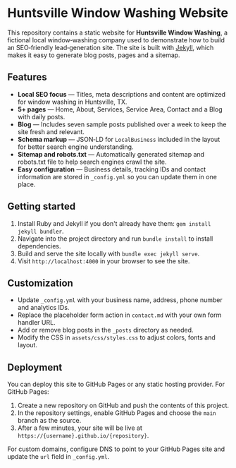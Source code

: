 # Huntsville Window Washing Website

This repository contains a static website for **Huntsville Window Washing**, a fictional local window‑washing company used to demonstrate how to build an SEO‑friendly lead‑generation site. The site is built with [Jekyll](https://jekyllrb.com/), which makes it easy to generate blog posts, pages and a sitemap.

## Features

- **Local SEO focus** — Titles, meta descriptions and content are optimized for window washing in Huntsville, TX.
- **5+ pages** — Home, About, Services, Service Area, Contact and a Blog with daily posts.
- **Blog** — Includes seven sample posts published over a week to keep the site fresh and relevant.
- **Schema markup** — JSON‑LD for `LocalBusiness` included in the layout for better search engine understanding.
- **Sitemap and robots.txt** — Automatically generated sitemap and robots.txt file to help search engines crawl the site.
- **Easy configuration** — Business details, tracking IDs and contact information are stored in `_config.yml` so you can update them in one place.

## Getting started

1. Install Ruby and Jekyll if you don't already have them: `gem install jekyll bundler`.
2. Navigate into the project directory and run `bundle install` to install dependencies.
3. Build and serve the site locally with `bundle exec jekyll serve`.
4. Visit `http://localhost:4000` in your browser to see the site.

## Customization

* Update `_config.yml` with your business name, address, phone number and analytics IDs.
* Replace the placeholder form action in `contact.md` with your own form handler URL.
* Add or remove blog posts in the `_posts` directory as needed.
* Modify the CSS in `assets/css/styles.css` to adjust colors, fonts and layout.

## Deployment

You can deploy this site to GitHub Pages or any static hosting provider. For GitHub Pages:

1. Create a new repository on GitHub and push the contents of this project.
2. In the repository settings, enable GitHub Pages and choose the `main` branch as the source.
3. After a few minutes, your site will be live at `https://{username}.github.io/{repository}`.

For custom domains, configure DNS to point to your GitHub Pages site and update the `url` field in `_config.yml`.